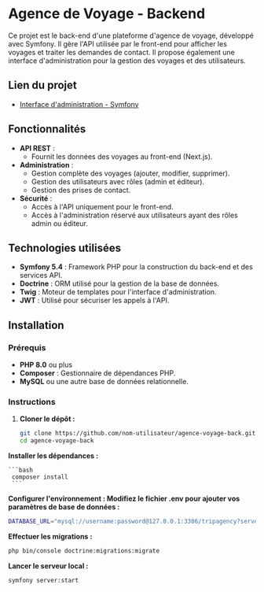 # Agence de Voyage - Backend

Ce projet est le back-end d'une plateforme d'agence de voyage, développé avec Symfony. Il gère l'API utilisée par le front-end pour afficher les voyages et traiter les demandes de contact. Il propose également une interface d'administration pour la gestion des voyages et des utilisateurs.

## Lien du projet

- [Interface d'administration - Symfony](https://simplondevgrenoble.nohost.me/amal/tripagencyprod/public/)

## Fonctionnalités

- **API REST** : 
  - Fournit les données des voyages au front-end (Next.js).
- **Administration** :
  - Gestion complète des voyages (ajouter, modifier, supprimer).
  - Gestion des utilisateurs avec rôles (admin et éditeur).
  - Gestion des prises de contact.
- **Sécurité** :
  - Accès à l'API uniquement pour le front-end.
  - Accès à l'administration réservé aux utilisateurs ayant des rôles admin ou éditeur.

## Technologies utilisées

- **Symfony 5.4** : Framework PHP pour la construction du back-end et des services API.
- **Doctrine** : ORM utilisé pour la gestion de la base de données.
- **Twig** : Moteur de templates pour l'interface d'administration.
- **JWT** : Utilisé pour sécuriser les appels à l'API.

## Installation

### Prérequis

- **PHP 8.0** ou plus
- **Composer** : Gestionnaire de dépendances PHP.
- **MySQL** ou une autre base de données relationnelle.

### Instructions

1. **Cloner le dépôt :**
   ```bash
   git clone https://github.com/nom-utilisateur/agence-voyage-back.git
   cd agence-voyage-back
**Installer les dépendances :**

    ```bash
     composer install
     ```
**Configurer l'environnement : Modifiez le fichier .env pour ajouter vos paramètres de base de données :**
   ```bash
   DATABASE_URL="mysql://username:password@127.0.0.1:3306/tripagency?serverVersion=5.7"
   ```
**Effectuer les migrations :**
   ```bash
   php bin/console doctrine:migrations:migrate
   ```
**Lancer le serveur local :**
   ```bash
   symfony server:start
   ```
